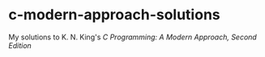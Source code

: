 # c-modern-approach-solutions
My solutions to K. N. King's *C Programming: A Modern Approach, Second Edition*
